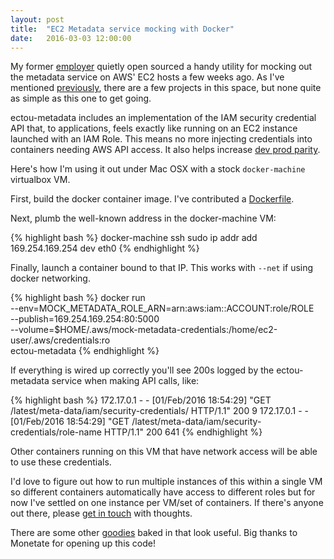 ```yaml
---
layout: post
title:  "EC2 Metadata service mocking with Docker"
date:   2016-03-03 12:00:00
---
```


My former [employer](http://monetate.com) quietly open sourced a handy utility for mocking out the metadata service on AWS' EC2
hosts a few weeks ago.  As I've mentioned [previously](/2015/11/20/docker-s3-private-registry.html), there are a few
projects in this space, but none quite as simple as this one to get going.

ectou-metadata includes an implementation of the IAM security credential API that, to applications, feels exactly like
running on an EC2 instance launched with an IAM Role.  This means no more injecting credentials into containers needing
AWS API access.  It also helps increase [dev prod parity](http://12factor.net/dev-prod-parity).

Here's how I'm using it out under Mac OSX with a stock `docker-machine` virtualbox VM.

First, build the docker container image.  I've contributed a [Dockerfile](https://github.com/monetate/ectou-metadata/pull/1).

Next, plumb the well-known address in the docker-machine VM:

{% highlight bash %}
docker-machine ssh <machine-label> sudo ip addr add 169.254.169.254 dev eth0
{% endhighlight %}

Finally, launch a container bound to that IP.  This works with `--net` if using docker networking.

{% highlight bash %}
docker run \
  --env=MOCK_METADATA_ROLE_ARN=arn:aws:iam::ACCOUNT:role/ROLE \
  --publish=169.254.169.254:80:5000 \
  --volume=$HOME/.aws/mock-metadata-credentials:/home/ec2-user/.aws/credentials:ro \
  ectou-metadata
{% endhighlight %}

If everything is wired up correctly you'll see 200s logged by the ectou-metadata service when making API calls, like:

{% highlight bash %}
172.17.0.1 - - [01/Feb/2016 18:54:29] "GET /latest/meta-data/iam/security-credentials/ HTTP/1.1" 200 9
172.17.0.1 - - [01/Feb/2016 18:54:29] "GET /latest/meta-data/iam/security-credentials/role-name HTTP/1.1" 200 641
{% endhighlight %}

Other containers running on this VM that have network access will be able to use these credentials.

I'd love to figure out how to run multiple instances of this within a single VM so different containers automatically
have access to different roles but for now I've settled on one instance per VM/set of containers.  If there's anyone out
there, please [get in touch](/about) with thoughts.

There are some
other [goodies](https://github.com/monetate/ectou-metadata/blob/2ab1894c619e19b6f5062101bad24cd37ab32910/ectou_metadata/service.py#L22-L26)
baked in that look useful.  Big thanks to Monetate for opening up this code!
